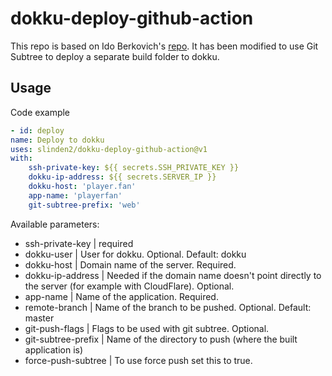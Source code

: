 # dokku-deploy-github-action

This repo is based on Ido Berkovich's [repo](https://github.com/idoberko2/dokku-deploy-github-action). It has been modified to use Git Subtree to deploy a separate build folder to dokku.

## Usage

Code example

```yaml
- id: deploy
name: Deploy to dokku
uses: slinden2/dokku-deploy-github-action@v1
with:
    ssh-private-key: ${{ secrets.SSH_PRIVATE_KEY }}
    dokku-ip-address: ${{ secrets.SERVER_IP }}
    dokku-host: 'player.fan'
    app-name: 'playerfan'
    git-subtree-prefix: 'web'
```

Available parameters:

- ssh-private-key | required
- dokku-user | User for dokku. Optional. Default: dokku
- dokku-host | Domain name of the server. Required.
- dokku-ip-address | Needed if the domain name doesn't point directly to the server (for example with CloudFlare). Optional.
- app-name | Name of the application. Required.
- remote-branch | Name of the branch to be pushed. Optional. Default: master
- git-push-flags | Flags to be used with git subtree. Optional.
- git-subtree-prefix | Name of the directory to push (where the built application is)
- force-push-subtree | To use force push set this to true.

